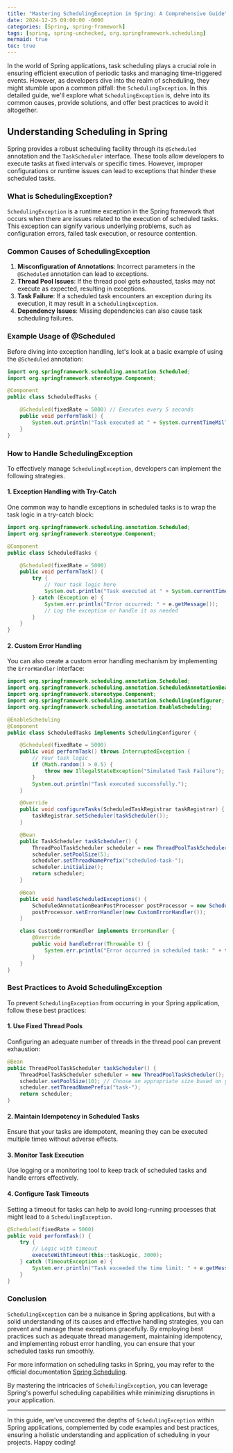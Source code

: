 ```yaml
---
title: "Mastering SchedulingException in Spring: A Comprehensive Guide"
date: 2024-12-25 09:00:00 -0000
categories: [Spring, spring-framework]
tags: [spring, spring-unchecked, org.springframework.scheduling]
mermaid: true
toc: true
---
```



In the world of Spring applications, task scheduling plays a crucial role in ensuring efficient execution of periodic tasks and managing time-triggered events. However, as developers dive into the realm of scheduling, they might stumble upon a common pitfall: the `SchedulingException`. In this detailed guide, we'll explore what `SchedulingException` is, delve into its common causes, provide solutions, and offer best practices to avoid it altogether. 

## Understanding Scheduling in Spring

Spring provides a robust scheduling facility through its `@Scheduled` annotation and the `TaskScheduler` interface. These tools allow developers to execute tasks at fixed intervals or specific times. However, improper configurations or runtime issues can lead to exceptions that hinder these scheduled tasks.

### What is SchedulingException?

`SchedulingException` is a runtime exception in the Spring framework that occurs when there are issues related to the execution of scheduled tasks. This exception can signify various underlying problems, such as configuration errors, failed task execution, or resource contention.

### Common Causes of SchedulingException

1. **Misconfiguration of Annotations**: Incorrect parameters in the `@Scheduled` annotation can lead to exceptions.
2. **Thread Pool Issues**: If the thread pool gets exhausted, tasks may not execute as expected, resulting in exceptions.
3. **Task Failure**: If a scheduled task encounters an exception during its execution, it may result in a `SchedulingException`.
4. **Dependency Issues**: Missing dependencies can also cause task scheduling failures.

### Example Usage of @Scheduled

Before diving into exception handling, let's look at a basic example of using the `@Scheduled` annotation:

```java
import org.springframework.scheduling.annotation.Scheduled;
import org.springframework.stereotype.Component;

@Component
public class ScheduledTasks {

    @Scheduled(fixedRate = 5000) // Executes every 5 seconds
    public void performTask() {
        System.out.println("Task executed at " + System.currentTimeMillis());
    }
}
```

### How to Handle SchedulingException

To effectively manage `SchedulingException`, developers can implement the following strategies.

#### 1. Exception Handling with Try-Catch

One common way to handle exceptions in scheduled tasks is to wrap the task logic in a try-catch block:

```java
import org.springframework.scheduling.annotation.Scheduled;
import org.springframework.stereotype.Component;

@Component
public class ScheduledTasks {

    @Scheduled(fixedRate = 5000)
    public void performTask() {
        try {
            // Your task logic here
            System.out.println("Task executed at " + System.currentTimeMillis());
        } catch (Exception e) {
            System.err.println("Error occurred: " + e.getMessage());
            // Log the exception or handle it as needed
        }
    }
}
```

#### 2. Custom Error Handling

You can also create a custom error handling mechanism by implementing the `ErrorHandler` interface:

```java
import org.springframework.scheduling.annotation.Scheduled;
import org.springframework.scheduling.annotation.ScheduledAnnotationBeanPostProcessor;
import org.springframework.stereotype.Component;
import org.springframework.scheduling.annotation.SchedulingConfigurer;
import org.springframework.scheduling.annotation.EnableScheduling;

@EnableScheduling
@Component
public class ScheduledTasks implements SchedulingConfigurer {

    @Scheduled(fixedRate = 5000)
    public void performTask() throws InterruptedException {
        // Your task logic
        if (Math.random() > 0.5) {
            throw new IllegalStateException("Simulated Task Failure");
        }
        System.out.println("Task executed successfully.");
    }

    @Override
    public void configureTasks(ScheduledTaskRegistrar taskRegistrar) {
        taskRegistrar.setScheduler(taskScheduler());
    }

    @Bean
    public TaskScheduler taskScheduler() {
        ThreadPoolTaskScheduler scheduler = new ThreadPoolTaskScheduler();
        scheduler.setPoolSize(5);
        scheduler.setThreadNamePrefix("scheduled-task-");
        scheduler.initialize();
        return scheduler;
    }

    @Bean
    public void handleScheduledExceptions() {
        ScheduledAnnotationBeanPostProcessor postProcessor = new ScheduledAnnotationBeanPostProcessor();
        postProcessor.setErrorHandler(new CustomErrorHandler());
    }

    class CustomErrorHandler implements ErrorHandler {
        @Override
        public void handleError(Throwable t) {
            System.err.println("Error occurred in scheduled task: " + t.getMessage());
        }
    }
}
```

### Best Practices to Avoid SchedulingException

To prevent `SchedulingException` from occurring in your Spring application, follow these best practices:

#### 1. Use Fixed Thread Pools

Configuring an adequate number of threads in the thread pool can prevent exhaustion:

```java
@Bean
public ThreadPoolTaskScheduler taskScheduler() {
    ThreadPoolTaskScheduler scheduler = new ThreadPoolTaskScheduler();
    scheduler.setPoolSize(10); // Choose an appropriate size based on your application
    scheduler.setThreadNamePrefix("task-");
    return scheduler;
}
```

#### 2. Maintain Idempotency in Scheduled Tasks

Ensure that your tasks are idempotent, meaning they can be executed multiple times without adverse effects.

#### 3. Monitor Task Execution

Use logging or a monitoring tool to keep track of scheduled tasks and handle errors effectively.

#### 4. Configure Task Timeouts

Setting a timeout for tasks can help to avoid long-running processes that might lead to a `SchedulingException`.

```java
@Scheduled(fixedRate = 5000)
public void performTask() {
    try {
        // Logic with timeout
        executeWithTimeout(this::taskLogic, 3000);
    } catch (TimeoutException e) {
        System.err.println("Task exceeded the time limit: " + e.getMessage());
    }
}
```

### Conclusion

`SchedulingException` can be a nuisance in Spring applications, but with a solid understanding of its causes and effective handling strategies, you can prevent and manage these exceptions gracefully. By employing best practices such as adequate thread management, maintaining idempotency, and implementing robust error handling, you can ensure that your scheduled tasks run smoothly.

For more information on scheduling tasks in Spring, you may refer to the official documentation [Spring Scheduling](https://docs.spring.io/spring-framework/docs/current/reference/html/integration.html#scheduling).

By mastering the intricacies of `SchedulingException`, you can leverage Spring's powerful scheduling capabilities while minimizing disruptions in your application.

---

In this guide, we've uncovered the depths of `SchedulingException` within Spring applications, complemented by code examples and best practices, ensuring a holistic understanding and application of scheduling in your projects. Happy coding!